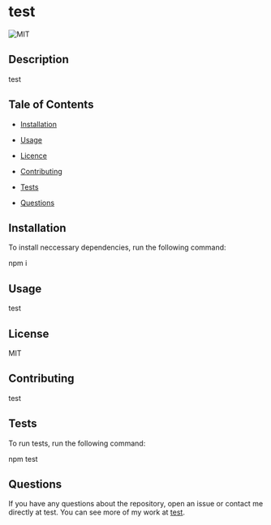 # test
  ![MIT](https://img.shields.io/badge/license-MIT-blue) 

  ## Description
  
  test
  
  ## Tale of Contents
  
  * [Installation](#installation)
  
  * [Usage](#usage)
  
  * [Licence](#Licence)
  
  * [Contributing](#contributing)
  
  * [Tests](#tests)
  
  * [Questions](#questions)
  
  ## Installation
  
  To install neccessary dependencies, run the following command:

  npm i
  
  ## Usage
  
  test
  
  ## License
  MIT
  
  
  ## Contributing
  
  test
  
  ## Tests
  
  To run tests, run the following command:
  
  npm test
  
  ## Questions
  
  If you have any questions about the repository, open an issue or contact me directly at test. You can see more of my work at
  [test](https://github.com/test).
  
